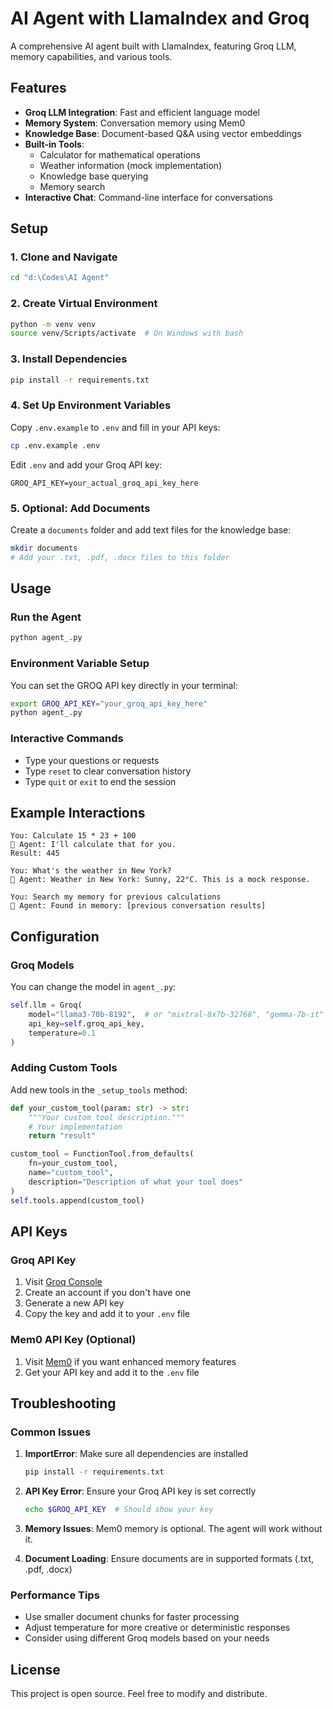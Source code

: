 # AI Agent with LlamaIndex and Groq

A comprehensive AI agent built with LlamaIndex, featuring Groq LLM, memory capabilities, and various tools.

## Features

- **Groq LLM Integration**: Fast and efficient language model
- **Memory System**: Conversation memory using Mem0
- **Knowledge Base**: Document-based Q&A using vector embeddings
- **Built-in Tools**:
  - Calculator for mathematical operations
  - Weather information (mock implementation)
  - Knowledge base querying
  - Memory search
- **Interactive Chat**: Command-line interface for conversations

## Setup

### 1. Clone and Navigate
```bash
cd "d:\Codes\AI Agent"
```

### 2. Create Virtual Environment
```bash
python -m venv venv
source venv/Scripts/activate  # On Windows with bash
```

### 3. Install Dependencies
```bash
pip install -r requirements.txt
```

### 4. Set Up Environment Variables
Copy `.env.example` to `.env` and fill in your API keys:
```bash
cp .env.example .env
```

Edit `.env` and add your Groq API key:
```
GROQ_API_KEY=your_actual_groq_api_key_here
```

### 5. Optional: Add Documents
Create a `documents` folder and add text files for the knowledge base:
```bash
mkdir documents
# Add your .txt, .pdf, .docx files to this folder
```

## Usage

### Run the Agent
```bash
python agent_.py
```

### Environment Variable Setup
You can set the GROQ API key directly in your terminal:
```bash
export GROQ_API_KEY="your_groq_api_key_here"
python agent_.py
```

### Interactive Commands
- Type your questions or requests
- Type `reset` to clear conversation history
- Type `quit` or `exit` to end the session

## Example Interactions

```
You: Calculate 15 * 23 + 100
🤖 Agent: I'll calculate that for you.
Result: 445

You: What's the weather in New York?
🤖 Agent: Weather in New York: Sunny, 22°C. This is a mock response.

You: Search my memory for previous calculations
🤖 Agent: Found in memory: [previous conversation results]
```

## Configuration

### Groq Models
You can change the model in `agent_.py`:
```python
self.llm = Groq(
    model="llama3-70b-8192",  # or "mixtral-8x7b-32768", "gemma-7b-it"
    api_key=self.groq_api_key,
    temperature=0.1
)
```

### Adding Custom Tools
Add new tools in the `_setup_tools` method:
```python
def your_custom_tool(param: str) -> str:
    """Your custom tool description."""
    # Your implementation
    return "result"

custom_tool = FunctionTool.from_defaults(
    fn=your_custom_tool,
    name="custom_tool",
    description="Description of what your tool does"
)
self.tools.append(custom_tool)
```

## API Keys

### Groq API Key
1. Visit [Groq Console](https://console.groq.com/keys)
2. Create an account if you don't have one
3. Generate a new API key
4. Copy the key and add it to your `.env` file

### Mem0 API Key (Optional)
1. Visit [Mem0](https://mem0.ai) if you want enhanced memory features
2. Get your API key and add it to the `.env` file

## Troubleshooting

### Common Issues

1. **ImportError**: Make sure all dependencies are installed
   ```bash
   pip install -r requirements.txt
   ```

2. **API Key Error**: Ensure your Groq API key is set correctly
   ```bash
   echo $GROQ_API_KEY  # Should show your key
   ```

3. **Memory Issues**: Mem0 memory is optional. The agent will work without it.

4. **Document Loading**: Ensure documents are in supported formats (.txt, .pdf, .docx)

### Performance Tips

- Use smaller document chunks for faster processing
- Adjust temperature for more creative or deterministic responses
- Consider using different Groq models based on your needs

## License

This project is open source. Feel free to modify and distribute.
